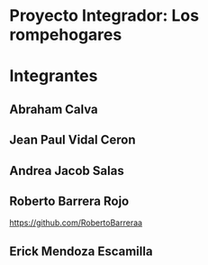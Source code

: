# Proyecto Integrador: Los rompehogares

# Integrantes

## Abraham Calva

## Jean Paul Vidal Ceron

## Andrea Jacob Salas

## Roberto Barrera Rojo 

https://github.com/RobertoBarreraa

## Erick Mendoza Escamilla

